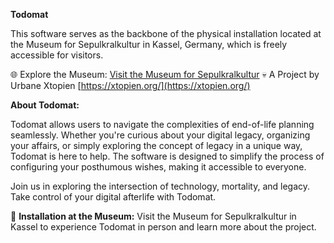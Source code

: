 **Todomat**

This software serves as the backbone of the physical installation located at the Museum for Sepulkralkultur in Kassel, Germany, which is freely accessible for visitors.

🌐 Explore the Museum: [Visit the Museum for Sepulkralkultur](https://www.sepulkralmuseum.de)
💀 A Project by Urbane Xtopien [https://xtopien.org/](https://xtopien.org/)

**About Todomat:**

Todomat allows users to navigate the complexities of end-of-life planning seamlessly. Whether you're curious about your digital legacy, organizing your affairs, or simply exploring the concept of legacy in a unique way, Todomat is here to help. The software is designed to simplify the process of configuring your posthumous wishes, making it accessible to everyone.

Join us in exploring the intersection of technology, mortality, and legacy. Take control of your digital afterlife with Todomat.

📌 **Installation at the Museum:**
Visit the Museum for Sepulkralkultur in Kassel to experience Todomat in person and learn more about the project.
